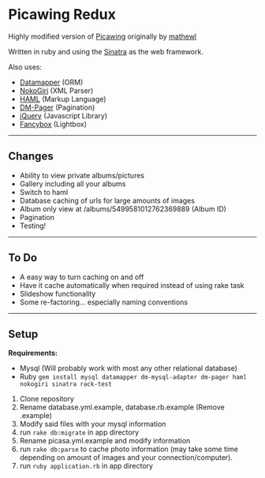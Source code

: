 Picawing Redux
==============

Highly modified version of [Picawing](http://github.com/matthewl/picawing) originally by [mathewl](http://github.com/matthewl)

Written in ruby and using the [Sinatra](http://sinatrarb.com) as the web framework.

Also uses:

* [Datamapper](http://datamapper.org) (ORM)
* [NokoGiri](http://nokogiri.org) (XML Parser)
* [HAML](http://haml-lang.com) (Markup Language)
* [DM-Pager](http://github.com/visionmedia/dm-pagination) (Pagination)
* [jQuery](http://jquery.com) (Javascript Library)
* [Fancybox](http://fancybox.net/) (Lightbox)

---

Changes
-------

* Ability to view private albums/pictures
* Gallery including all your albums
* Switch to haml
* Database caching of urls for large amounts of images
* Album only view at /albums/5499581012762369889 (Album ID)
* Pagination
* Testing!

---

To Do
-----

* A easy way to turn caching on and off
* Have it cache automatically when required instead of using rake task
* Slideshow functionality
* Some re-factoring... especially naming conventions

---

Setup
-----
__Requirements:__

* Mysql (Will probably work with most any other relational database)
* Ruby
`gem install mysql datamapper dm-mysql-adapter dm-pager haml nokogiri sinatra rack-test`

1. Clone repository
2. Rename database.yml.example, database.rb.example (Remove .example)
3. Modify said files with your mysql information
4. run `rake db:migrate` in app directory
5. Rename picasa.yml.example and modify information
6. run `rake db:parse` to cache photo information (may take some time depending on amount of images and your connection/computer).
7. run `ruby application.rb` in app directory
